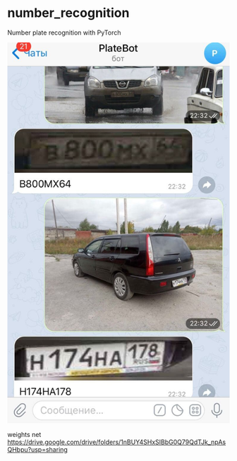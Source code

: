 # number_recognition
Number plate recognition with PyTorch

![](https://github.com/ValerF800/number_recognition/blob/main/example1.jpeg)

weights net https://drive.google.com/drive/folders/1nBUY4SHxSIBbG0Q79QdTJk_npAsQHbpu?usp=sharing
